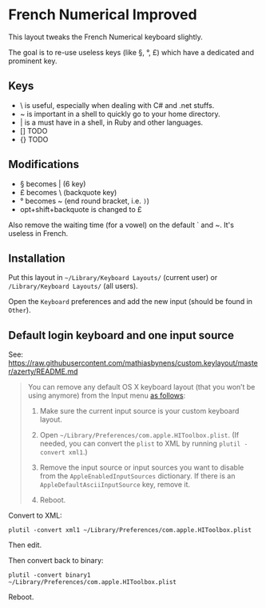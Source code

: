 # French Numerical Improved

This layout tweaks the French Numerical keyboard slightly.

The goal is to re-use useless keys (like §, °, £) which have a dedicated and prominent key.

## Keys

* \ is useful, especially when dealing with C# and .net stuffs.
* ~ is important in a shell to quickly go to your home directory.
* | is a must have in a shell, in Ruby and other languages.
* [] TODO
* {} TODO

## Modifications

* § becomes | (6 key)
* £ becomes \ (backquote key)
* ° becomes ~ (end round bracket, i.e. `)`)
* opt+shift+backquote is changed to £

Also remove the waiting time (for a vowel) on the default ` and ~. It's useless in French.

## Installation

Put this layout in `~/Library/Keyboard Layouts/` (current user) or `/Library/Keyboard Layouts/` (all users).

Open the `Keyboard` preferences and add the new input (should be found in `Other`).

## Default login keyboard and one input source

See: https://raw.githubusercontent.com/mathiasbynens/custom.keylayout/master/azerty/README.md


> You can remove any default OS X keyboard layout (that you won’t be using anymore) from the Input menu [as follows](http://osxnotes.net/keylayout-files-and-ukelele.html#disabling-other-input-sources):
>
> 1. Make sure the current input source is your custom keyboard layout.
>
> 2. Open `~/Library/Preferences/com.apple.HIToolbox.plist`. (If needed, you can convert the `plist` to XML by running `plutil -convert xml1`.)
>
> 3. Remove the input source or input sources you want to disable from the `AppleEnabledInputSources` dictionary. If there is an `AppleDefaultAsciiInputSource` key, remove it.
>
> 4. Reboot.

Convert to XML:

```
plutil -convert xml1 ~/Library/Preferences/com.apple.HIToolbox.plist
```

Then edit.

Then convert back to binary:

```
plutil -convert binary1 ~/Library/Preferences/com.apple.HIToolbox.plist
```

Reboot.
